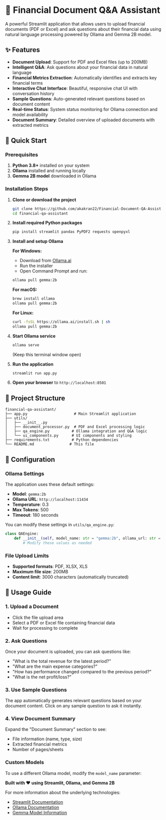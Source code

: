 # 💼 Financial Document Q&A Assistant

A powerful Streamlit application that allows users to upload financial documents (PDF or Excel) and ask questions about their financial data using natural language processing powered by Ollama and Gemma 2B model.

## ✨ Features

- **Document Upload**: Support for PDF and Excel files (up to 200MB)
- **Intelligent Q&A**: Ask questions about your financial data in natural language
- **Financial Metrics Extraction**: Automatically identifies and extracts key financial terms
- **Interactive Chat Interface**: Beautiful, responsive chat UI with conversation history
- **Sample Questions**: Auto-generated relevant questions based on document content
- **Real-time Status**: System status monitoring for Ollama connection and model availability
- **Document Summary**: Detailed overview of uploaded documents with extracted metrics

## 🚀 Quick Start

### Prerequisites

1. **Python 3.8+** installed on your system
2. **Ollama** installed and running locally
3. **Gemma 2B model** downloaded in Ollama

### Installation Steps

1. **Clone or download the project**
   ```bash
   git clone https://github.com/akakran22/Financial-Document-QA-Assistant.git
   cd financial-qa-assistant
   ```

2. **Install required Python packages**
   ```bash
   pip install streamlit pandas PyPDF2 requests openpyxl
   ```

3. **Install and setup Ollama**
   
   **For Windows:**
   - Download from [Ollama.ai](https://ollama.ai)
   - Run the installer
   - Open Command Prompt and run:
   ```bash
   ollama pull gemma:2b
   ```

   **For macOS:**
   ```bash
   brew install ollama
   ollama pull gemma:2b
   ```

   **For Linux:**
   ```bash
   curl -fsSL https://ollama.ai/install.sh | sh
   ollama pull gemma:2b
   ```

4. **Start Ollama service**
   ```bash
   ollama serve
   ```
   (Keep this terminal window open)

5. **Run the application**
   ```bash
   streamlit run app.py
   ```

6. **Open your browser** to `http://localhost:8501`

## 📁 Project Structure

```
financial-qa-assistant/
├── app.py                     # Main Streamlit application
├── utils/
│   ├── __init__.py
│   ├── document_processor.py  # PDF and Excel processing logic
│   ├── qa_engine.py          # Ollama integration and Q&A logic
│   └── ui_components.py      # UI components and styling
├── requirements.txt          # Python dependencies
└── README.md                # This file
```

## 🔧 Configuration

### Ollama Settings
The application uses these default settings:
- **Model**: `gemma:2b`
- **Ollama URL**: `http://localhost:11434`
- **Temperature**: 0.3
- **Max Tokens**: 500
- **Timeout**: 180 seconds

You can modify these settings in `utils/qa_engine.py`:

```python
class QAEngine:
    def __init__(self, model_name: str = "gemma:2b", ollama_url: str = "http://localhost:11434"):
        # Modify these values as needed
```

### File Upload Limits
- **Supported formats**: PDF, XLSX, XLS
- **Maximum file size**: 200MB
- **Content limit**: 3000 characters (automatically truncated)

## 📖 Usage Guide

### 1. Upload a Document
- Click the file upload area
- Select a PDF or Excel file containing financial data
- Wait for processing to complete

### 2. Ask Questions
Once your document is uploaded, you can ask questions like:
- "What is the total revenue for the latest period?"
- "What are the main expense categories?"
- "How has performance changed compared to the previous period?"
- "What is the net profit/loss?"

### 3. Use Sample Questions
The app automatically generates relevant questions based on your document content. Click on any sample question to ask it instantly.

### 4. View Document Summary
Expand the "Document Summary" section to see:
- File information (name, type, size)
- Extracted financial metrics
- Number of pages/sheets


### Custom Models
To use a different Ollama model, modify the `model_name` parameter:



**Built with ❤️ using Streamlit, Ollama, and Gemma 2B**

For more information about the underlying technologies:
- [Streamlit Documentation](https://docs.streamlit.io)
- [Ollama Documentation](https://ollama.ai/docs)
- [Gemma Model Information](https://ai.google.dev/gemma)

